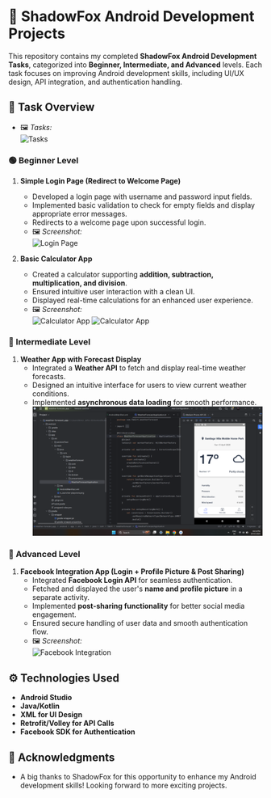 # 🚀 ShadowFox Android Development Projects

This repository contains my completed **ShadowFox Android Development Tasks**, categorized into **Beginner, Intermediate, and Advanced** levels. Each task focuses on improving Android development skills, including UI/UX design, API integration, and authentication handling.  

## 📌 Task Overview  
   - 🖼️ *Tasks:*  
     ![Tasks](https://github.com/Jaffer74/ShadoxFox/blob/main/Screenshot%202025-03-29%20164306.png) 

### 🟢 Beginner Level  
1. **Simple Login Page (Redirect to Welcome Page)**  
   - Developed a login page with username and password input fields.  
   - Implemented basic validation to check for empty fields and display appropriate error messages.  
   - Redirects to a welcome page upon successful login.
   - 🖼️ *Screenshot:*  
     ![Login Page](https://github.com/Jaffer74/ShadoxFox/blob/main/SimpleLoginApp/Untitled%20design.png) 

2. **Basic Calculator App**  
   - Created a calculator supporting **addition, subtraction, multiplication, and division**.  
   - Ensured intuitive user interaction with a clean UI.  
   - Displayed real-time calculations for an enhanced user experience.
   - 🖼️ *Screenshot:*  
     ![Calculator App](https://github.com/Jaffer74/ShadoxFox/blob/main/Calculator_App/Untitled%20design%20(5).png)
     ![Calculator App](https://github.com/Jaffer74/ShadoxFox/blob/main/Calculator_App/Untitled%20design%20(2).png)  

### 🔵 Intermediate Level  
1. **Weather App with Forecast Display**  
   - Integrated a **Weather API** to fetch and display real-time weather forecasts.  
   - Designed an intuitive interface for users to view current weather conditions.  
   - Implemented **asynchronous data loading** for smooth performance.
   ![Weather App](https://github.com/Jaffer74/ShadowFox/blob/main/weather-forecast_app/Untitled%20design%20(3).png)

### 🔴 Advanced Level  
1. **Facebook Integration App (Login + Profile Picture & Post Sharing)**  
   - Integrated **Facebook Login API** for seamless authentication.  
   - Fetched and displayed the user's **name and profile picture** in a separate activity.  
   - Implemented **post-sharing functionality** for better social media engagement.  
   - Ensured secure handling of user data and smooth authentication flow.
   - 🖼️ *Screenshot:*  
     ![Facebook Integration](https://github.com/Jaffer74/ShadoxFox/blob/main/facebook_app/Untitled%20design%20(6).png)  


## ⚙️ Technologies Used  
- **Android Studio**  
- **Java/Kotlin**  
- **XML for UI Design**  
- **Retrofit/Volley for API Calls**  
- **Facebook SDK for Authentication**  

## 📢 Acknowledgments
- A big thanks to ShadowFox for this opportunity to enhance my Android development skills! Looking forward to more exciting projects.
